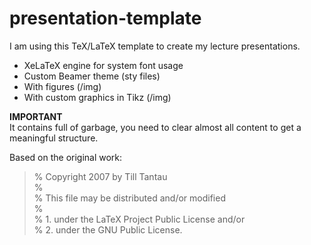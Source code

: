# presentation-template
I am using this TeX/LaTeX template to create my lecture presentations.

- XeLaTeX engine for system font usage
- Custom Beamer theme (sty files)
- With figures (/img)
- With custom graphics in Tikz (/img)

**IMPORTANT**  
It contains full of garbage, you need to clear almost all content to get a meaningful structure.

Based on the original work:

> % Copyright 2007 by Till Tantau  
> %  
> % This file may be distributed and/or modified  
> %  
> % 1. under the LaTeX Project Public License and/or  
> % 2. under the GNU Public License.  
